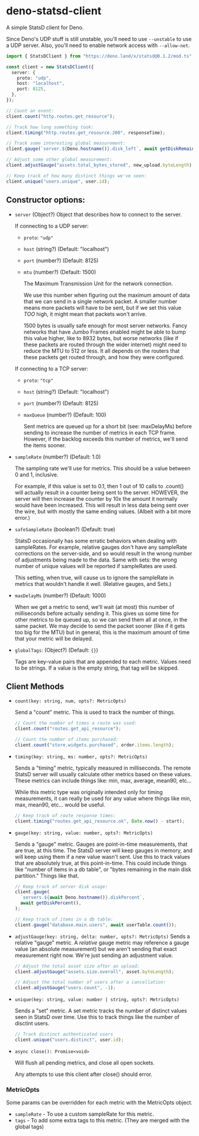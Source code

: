# deno-statsd-client

A simple StatsD client for Deno.

Since Deno's UDP stuff is still unstable, you'll need to use `--unstable` to use
a UDP server. Also, you'll need to enable network access with `--allow-net`.

```typescript
import { StatsDClient } from "https://deno.land/x/statsd@0.1.2/mod.ts";

const client = new StatsDClient({
  server: {
    proto: "udp",
    host: "localhost",
    port: 8125,
  },
});

// Count an event:
client.count("http.routes.get_resource");

// Track how long something took:
client.timing("http.routes.get_resource.200", responseTime);

// Track some interesting global measurement:
client.gauge(`server.${Deno.hostname()}.disk_left`, await getDiskRemaining());

// Adjust some other global measurement:
client.adjustGauge("assets.total_bytes_stored", new_upload.byteLength);

// Keep track of how many distinct things we've seen:
client.unique("users.unique", user.id);
```

## Constructor options:

- `server` (Object?) Object that describes how to connect to the server.

  If connecting to a UDP server:

  - `proto`: `"udp"`
  - `host` (string?) (Default: "localhost")
  - `port` (number?) (Default: 8125)
  - `mtu` (number?) (Default: 1500)

    The Maximum Transmission Unit for the network connection.

    We use this number when figuring out the maximum amount of data that we can
    send in a single network packet. A smaller number means more packets will
    have to be sent, but if we set this value _TOO_ high, it might mean that
    packets won't arrive.

    1500 bytes is usually safe enough for most server networks. Fancy networks
    that have Jumbo Frames enabled might be able to bump this value higher, like
    to 8932 bytes, but worse networks (like if these packets are routed through
    the wider internet) might need to reduce the MTU to 512 or less. It all
    depends on the routers that these packets get routed through, and how they
    were configured.
  
  If connecting to a TCP server:
  - `proto`: `"tcp"`
  - `host` (string?) (Default: "localhost")
  - `port` (number?) (Default: 8125)
  - `maxQueue` (number?) (Default: 100)
  
    Sent metrics are queued up for a short bit (see: maxDelayMs) before sending to increase the number of metrics in each TCP frame. However, if the backlog exceeds this number of metrics, we'll send the items sooner.

- `sampleRate` (number?) (Default: 1.0)

  The sampling rate we'll use for metrics. This should be a value between 0 and
  1, inclusive.

  For example, if this value is set to 0.1, then 1 out of 10 calls to .count()
  will actually result in a counter being sent to the server. HOWEVER, the
  server will then increase the counter by 10x the amount it normally would have
  been increased. This will result in less data being sent over the wire, but
  with mostly the same ending values. (Albeit with a bit more error.)

- `safeSampleRate` (boolean?) (Default: true)

  StatsD occasionally has some erratic behaviors when dealing with sampleRates.
  For example, relative gauges don't have any sampleRate corrections on the
  server-side, and so would result in the wrong number of adjustments being made
  to the data. Same with sets: the wrong number of unique values will be
  reported if sampleRates are used.

  This setting, when true, will cause us to ignore the sampleRate in metrics
  that wouldn't handle it well. (Relative gauges, and Sets.)

- `maxDelayMs` (number?) (Default: 1000)

  When we get a metric to send, we'll wait (at most) this number of milliseconds
  before actually sending it. This gives us some time for other metrics to be
  queued up, so we can send them all at once, in the same packet. We may decide
  to send the packet sooner (like if it gets too big for the MTU) but in
  general, this is the maximum amount of time that your metric will be delayed.

- `globalTags`: (Object?) (Default: `{}`)

  Tags are key-value pairs that are appended to each metric. Values need to be
  strings. If a value is the empty string, that tag will be skipped.

## Client Methods

- `count(key: string, num, opts?: MetricOpts)`

  Send a "count" metric. This is used to track the number of things.

    ```typescript
    // Count the number of times a route was used:
    client.count("routes.get_api_resource");

    // Count the number of items purchased:
    client.count("store.widgets.purchased", order.items.length);
    ```

- `timing(key: string, ms: number, opts?: MetricOpts)`

  Sends a "timing" metric, typically measured in milliseconds. The remote StatsD
  server will usually calculate other metrics based on these values. These
  metrics can include things like: min, max, average, mean90, etc...

  While this metric type was originally intended only for timing measurements,
  it can really be used for any value where things like min, max, mean90, etc...
  would be useful.

    ```typescript
    // Keep track of route response times:
    client.timing("routes.get_api_resource.ok", Date.now() - start);
    ```

- `gauge(key: string, value: number, opts?: MetricOpts)`

  Sends a "gauge" metric. Gauges are point-in-time measurements, that are true,
  at this time. The StatsD server will keep gauges in memory, and will keep
  using them if a new value wasn't sent. Use this to track values that are
  absolutely true, at this point-in-time. This could include things like "number
  of items in a db table", or "bytes remaining in the main disk partition."
  Things like that.

    ```typescript
    // Keep track of server disk usage:
    client.gauge(
      `servers.${await Deno.hostname()}.diskPercent`,
      await getDiskPercent(),
    );

    // Keep track of items in a db table:
    client.gauge("database.main.users", await userTable.count());
    ```

- `adjustGauge(key: string, delta: number, opts?: MetricOpts)` Sends a relative
  "gauge" metric. A _relative_ gauge metric may reference a gauge value (an
  absolute measurement) but we aren't sending that exact measurement right now.
  We're just sending an adjustment value.

    ```typescript
    // Adjust the total asset size after an upload:
    client.adjustGauge("assets.size.overall", asset.byteLength);

    // Adjust the total number of users after a cancellation:
    client.adjustGauge("users.count", -1);
    ```

- `unique(key: string, value: number | string, opts?: MetricOpts)`

  Sends a "set" metric. A set metric tracks the number of distinct values seen
  in StatsD over time. Use this to track things like the number of disctint
  users.

    ```typescript
    // Track distinct authenticated users
    client.unique("users.distinct", user.id);
    ```

- `async close(): Promise<void>`

  Will flush all pending metrics, and close all open sockets.

  Any attempts to use this client after close() should error.

### MetricOpts

Some params can be overridden for each metric with the MetricOpts object.

- `sampleRate` - To use a custom sampleRate for this metric.
- `tags` - To add some extra tags to this metric. (They are merged with the
  global tags)
